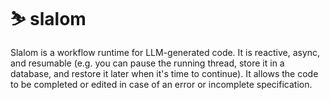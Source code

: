 # ⛷️ slalom

Slalom is a workflow runtime for LLM-generated code. It is reactive, async, and resumable (e.g. you can pause the running thread, store it in a database, and restore it later when it's time to continue). It allows the code to be completed or edited in case of an error or incomplete specification. 

